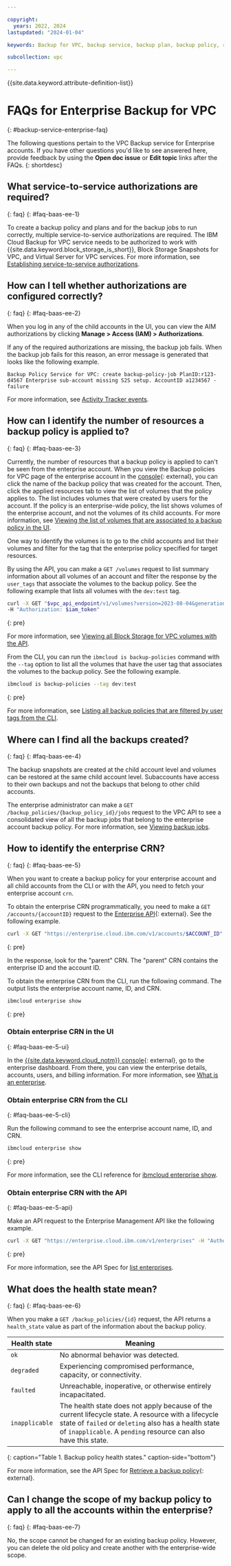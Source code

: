 ```yaml
---

copyright:
  years: 2022, 2024
lastupdated: "2024-01-04"

keywords: Backup for VPC, backup service, backup plan, backup policy, restore, restore volume, restore data, faqs

subcollection: vpc

---
```


{{site.data.keyword.attribute-definition-list}}

# FAQs for Enterprise Backup for VPC
{: #backup-service-enterprise-faq}

The following questions pertain to the VPC Backup service for Enterprise accounts. If you have other questions you'd like to see answered here, provide feedback by using the **Open doc issue** or **Edit topic** links after the FAQs.
{: shortdesc}

## What service-to-service authorizations are required?
{: faq}
{: #faq-baas-ee-1}

To create a backup policy and plans and for the backup jobs to run correctly, multiple service-to-service authorizations are required. The IBM Cloud Backup for VPC service needs to be authorized to work with {{site.data.keyword.block_storage_is_short}}, Block Storage Snapshots for VPC, and Virtual Server for VPC services. For more information, see [Establishing service-to-service authorizations](/docs/vpc?topic=vpc-backup-s2s-auth).

## How can I tell whether authorizations are configured correctly?
{: faq}
{: #faq-baas-ee-2}

When you log in any of the child accounts in the UI, you can view the AIM authorizations by clicking **Manage > Access (IAM) > Authorizations**. 

If any of the required authorizations are missing, the backup job fails. When the backup job fails for this reason, an error message is generated that looks like the following example.

```text
Backup Policy Service for VPC: create backup-policy-job PlanID:r123-d4567 Enterprise sub-account missing S2S setup. AccountID a1234567 -failure
```

For more information, see [Activity Tracker events](/docs/vpc?topic=vpc-at-events).

## How can I identify the number of resources a backup policy is applied to?
{: faq}
{: #faq-baas-ee-3}

Currently, the number of resources that a backup policy is applied to can't be seen from the enterprise account. When you view the Backup policies for VPC page of the enterprise account in the [console](/login){: external}, you can click the name of the backup policy that was created for the account. Then, click the applied resources tab to view the list of volumes that the policy applies to. The list includes volumes that were created by users for the account. If the policy is an enterprise-wide policy, the list shows volumes of the enterprise account, and not the volumes of its child accounts. For more information, see [Viewing the list of volumes that are associated to a backup policy in the UI](/docs/vpc?topic=vpc-backup-view-policies&interface=ui#backup-view-vol-backup-policies).

One way to identify the volumes is to go to the child accounts and list their volumes and filter for the tag that the enterprise policy specified for target resources.

By using the API, you can make a `GET /volumes` request to list summary information about all volumes of an account and filter the response by the `user_tags` that associate the volumes to the backup policy.
See the following example that lists all volumes with the `dev:test` tag.

```sh
curl -X GET "$vpc_api_endpoint/v1/volumes?version=2023-08-04&generation=2&user_tags=dev:test" \
-H "Authorization: $iam_token"
```
{: pre}

For more information, see [Viewing all Block Storage for VPC volumes with the API](/docs/vpc?topic=vpc-viewing-block-storage&interface=api#viewall-vol-api).

From the CLI, you can run the `ibmcloud is backup-policies` command with the `--tag` option to list all the volumes that have the user tag that associates the volumes to the backup policy. See the following example.

```sh
ibmcloud is backup-policies --tag dev:test
```
{: pre}

For more information, see [Listing all backup policies that are filtered by user tags from the CLI](/docs/vpc?topic=vpc-backup-view-policies&interface=cli#backup-view-all-filter-by-tags-cli). 

## Where can I find all the backups created?
{: faq}
{: #faq-baas-ee-4}

The backup snapshots are created at the child account level and volumes can be restored at the same child account level. Subaccounts have access to their own backups and not the backups that belong to other child accounts.

The enterprise administrator can make a `GET /backup_policies/{backup_policy_id}/jobs` request to the VPC API to see a consolidated view of all the backup jobs that belong to the enterprise account backup policy. For more information, see [Viewing backup jobs](/docs/vpc?topic=vpc-backup-view-policy-jobs).

## How to identify the enterprise CRN?
{: faq}
{: #faq-baas-ee-5}

When you want to create a backup policy for your enterprise account and all child accounts from the CLI or with the API, you need to fetch your enterprise account `crn`.  

To obtain the enterprise CRN programmatically, you need to make a `GET /accounts/{accountID}` request to the [Enterprise API](/apidocs/enterprise-apis/enterprise#get-account){: external}. See the following example.

```sh
curl -X GET "https://enterprise.cloud.ibm.com/v1/accounts/$ACCOUNT_ID" -H "Authorization: Bearer <IAM_Token>" -H 'Content-Type: application/json'
```
{: pre}

In the response, look for the "parent" CRN. The "parent" CRN contains the enterprise ID and the account ID.

To obtain the enterprise CRN from the CLI, run the following command. The output lists the enterprise account name, ID, and CRN.

```sh
ibmcloud enterprise show
```
{: pre}

### Obtain enterprise CRN in the UI
{: #faq-baas-ee-5-ui}

In the [{{site.data.keyword.cloud_notm}} console](/login){: external}, go to the enterprise dashboard. From there, you can view the enterprise details, accounts, users, and billing information. For more information, see [What is an enterprise](/docs/secure-enterprise?topic=secure-enterprise-what-is-enterprise).

### Obtain enterprise CRN from the CLI
{: #faq-baas-ee-5-cli}

Run the following command to see the enterprise account name, ID, and CRN.

   ```sh
   ibmcloud enterprise show
   ```
   {: pre}

For more information, see the CLI reference for [ibmcloud enterprise show](/docs/secure-enterprise?topic=secure-enterprise-ibmcloud_enterprise#ibmcloud_enterprise_show).

### Obtain enterprise CRN with the API
{: #faq-baas-ee-5-api}

Make an API request to the Enterprise Management API like the following example.

```sh
curl -X GET "https://enterprise.cloud.ibm.com/v1/enterprises" -H "Authorization: Bearer <IAM_Token>" -H 'Content-Type: application/json'
```
{: pre}

For more information, see the API Spec for [list enterprises](/apidocs/enterprise-apis/enterprise#list-enterprises).

## What does the health state mean?
{: faq}
{: #faq-baas-ee-6}

When you make a `GET /backup_policies/{id}` request, the API returns a `health_state` value as part of the information about the backup policy.

| Health state | Meaning |
|--------------|---------|
|`ok`| No abnormal behavior was detected. |
|`degraded`| Experiencing compromised performance, capacity, or connectivity. |
|`faulted`| Unreachable, inoperative, or otherwise entirely incapacitated. |
|`inapplicable` | The health state does not apply because of the current lifecycle state. A resource with a lifecycle state of `failed` or `deleting` also has a health state of `inapplicable`. A `pending` resource can also have this state.|
{: caption="Table 1. Backup policy health states." caption-side="bottom"}

For more information, see the API Spec for [Retrieve a backup policy](/apidocs/vpc/latest#get-backup-policy){: external}.

## Can I change the scope of my backup policy to apply to all the accounts within the enterprise?
{: faq}
{: #faq-baas-ee-7}

No, the scope cannot be changed for an existing backup policy. However, you can delete the old policy and create another with the enterprise-wide scope.
